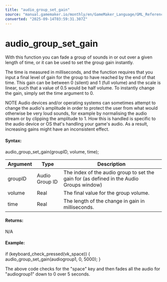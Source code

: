 ```yaml
---
title: "audio_group_set_gain"
source: "manual.gamemaker.io/monthly/en/GameMaker_Language/GML_Reference/Asset_Management/Audio/Audio_Groups/audio_group_set_gain.htm"
converted: "2025-09-14T03:59:31.307Z"
---
```


# audio\_group\_set\_gain

With this function you can fade a group of sounds in or out over a given length of time, or it can be used to set the group gain instantly.

The time is measured in milliseconds, and the function requires that you input a final level of gain for the group to have reached by the end of that time. This gain can be between 0 (silent) and 1 (full volume) and the scale is linear, such that a value of 0.5 would be half volume. To instantly change the gain, simply set the time argument to 0.

NOTE Audio devices and/or operating systems can sometimes attempt to change the audio's amplitude in order to protect the user from what would otherwise be very loud sounds, for example by normalising the audio stream or by clipping the amplitude to 1. How this is handled is specific to the audio device or OS that's handling your game's audio. As a result, increasing gains might have an inconsistent effect.

#### Syntax:

audio\_group\_set\_gain(groupID, volume, time);

| Argument | Type | Description |
| --- | --- | --- |
| groupID | Audio Group ID | The index of the audio group to set the gain for (as defined in the Audio Groups window) |
| volume | Real | The final value for the group volume. |
| time | Real | The length of the change in gain in milliseconds. |

#### Returns:

N/A

#### Example:

if (keyboard\_check\_pressed(vk\_space))
{
    audio\_group\_set\_gain(audiogroup1, 0, 5000);
}

The above code checks for the "space" key and then fades all the audio for "audiogroup1" down to 0 over 5 seconds.
